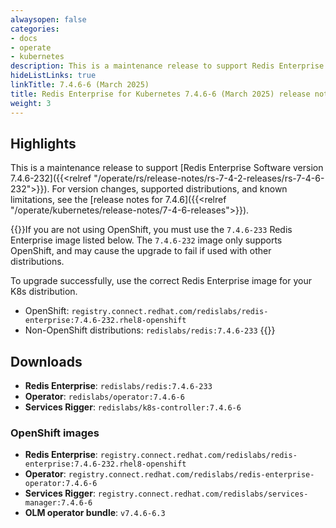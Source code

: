 ```yaml
---
alwaysopen: false
categories:
- docs
- operate
- kubernetes
description: This is a maintenance release to support Redis Enterprise Software version 7.4.6-233 (7.4.6-232 for OpenShift).
hideListLinks: true
linkTitle: 7.4.6-6 (March 2025)
title: Redis Enterprise for Kubernetes 7.4.6-6 (March 2025) release notes
weight: 3
---
```


## Highlights

This is a maintenance release to support [Redis Enterprise Software version 7.4.6-232]({{<relref "/operate/rs/release-notes/rs-7-4-2-releases/rs-7-4-6-232">}}). For version changes, supported distributions, and known limitations, see the [release notes for 7.4.6]({{<relref "/operate/kubernetes/release-notes/7-4-6-releases">}}).

{{<warning>}}If you are not using OpenShift, you must use the `7.4.6-233` Redis Enterprise image listed below. The `7.4.6-232` image only supports OpenShift, and may cause the upgrade to fail if used with other distributions.

To upgrade successfully, use the correct Redis Enterprise image for your K8s distribution.

- OpenShift: `registry.connect.redhat.com/redislabs/redis-enterprise:7.4.6-232.rhel8-openshift`
- Non-OpenShift distributions: `redislabs/redis:7.4.6-233`
{{</warning>}}

## Downloads

- **Redis Enterprise**: `redislabs/redis:7.4.6-233`
- **Operator**: `redislabs/operator:7.4.6-6`
- **Services Rigger**: `redislabs/k8s-controller:7.4.6-6`

### OpenShift images

- **Redis Enterprise**: `registry.connect.redhat.com/redislabs/redis-enterprise:7.4.6-232.rhel8-openshift`
- **Operator**: `registry.connect.redhat.com/redislabs/redis-enterprise-operator:7.4.6-6`
- **Services Rigger**: `registry.connect.redhat.com/redislabs/services-manager:7.4.6-6`
- **OLM operator bundle**: `v7.4.6-6.3`
